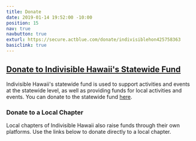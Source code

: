 ```yaml
---
title: Donate
date: 2019-01-14 19:52:00 -10:00
position: 15
nav: true
navbutton: true
exturl: https://secure.actblue.com/donate/indivisiblehon425758363
basiclink: true
---
```


## [Donate to Indivisible Hawaii's Statewide Fund](https://secure.actblue.com/donate/indivisiblehon425758363)

Indivisible Hawaii's statewide fund is used to support activities and events at the statewide level, as well as providing funds for local activities and events. You can donate to the statewide fund [here](https://secure.actblue.com/donate/indivisiblehon425758363).

### Donate to a Local Chapter

Local chapters of Indivisible Hawaii also raise funds through their own platforms. Use the links below to donate directly to a local chapter.